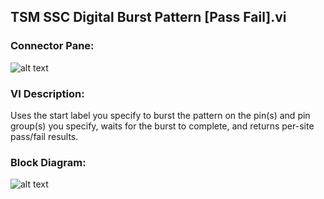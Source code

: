 ## **TSM SSC Digital Burst Pattern [Pass Fail].vi**
### Connector Pane:
![alt text](/Instrument%20Control/Digital/Pattern%20Actions/TSM%20SSC%20Digital%20Burst%20Pattern%20[Pass%20Fail].vic.png "TSM SSC Digital Burst Pattern [Pass Fail].vi connector pane")

### VI Description:
Uses the start label you specify to burst the pattern on the pin(s) and pin group(s) you specify, waits for the burst to complete, and returns per-site pass/fail results.

### Block Diagram:
![alt text](/Instrument%20Control/Digital/Pattern%20Actions/TSM%20SSC%20Digital%20Burst%20Pattern%20[Pass%20Fail].vid.png "TSM SSC Digital Burst Pattern [Pass Fail].vi block diagram")
